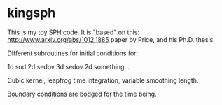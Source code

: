 # kingsph

This is my toy SPH code. It is "based" on this: http://www.arxiv.org/abs/1012.1885 paper by Price, and his Ph.D. thesis.

Different subroutines for initial conditions for:

1d sod
2d sedov 
3d sedov
2d something...

Cubic kernel, leapfrog time integration, variable smoothing length.

Boundary conditions are bodged for the time being.
